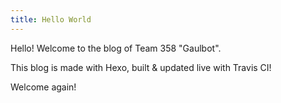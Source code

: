 ```yaml
---
title: Hello World
---
```

Hello! Welcome to the blog of Team 358 "Gaulbot".

This blog is made with Hexo, built & updated live with Travis CI!

Welcome again!
